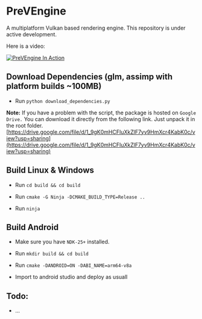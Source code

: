 # PreVEngine

A multiplatform Vulkan based rendering engine. This repository is under active development.

Here is a video:

[![PreVEngine In Action](http://img.youtube.com/vi/lSp1hOncLVs/0.jpg)](http://www.youtube.com/watch?v=lSp1hOncLVs "PreVEngine In Action")

## Download Dependencies (glm, assimp with platform builds ~100MB)
 - Run `python download_dependencies.py`

**Note:** If you have a problem with the script, the package is hosted on `Google Drive.` You can download it directly from the following link. Just unpack it in the root folder.
[https://drive.google.com/file/d/1_9gK0mHCFIuXkZlF7yv9HmXcr4KabK0c/view?usp=sharing](https://drive.google.com/file/d/1_9gK0mHCFIuXkZlF7yv9HmXcr4KabK0c/view?usp=sharing)


## Build Linux & Windows

 - Run `cd build && cd build`

 - Run `cmake -G Ninja -DCMAKE_BUILD_TYPE=Release ..`

 - Run `ninja`

## Build Android

 - Make sure you have `NDK-25+` installed.

 - Run `mkdir build && cd build`

 - Run `cmake -DANDROID=ON -DABI_NAME=arm64-v8a`

 - Import to android studio and deploy as usuall

## Todo:

- ...

